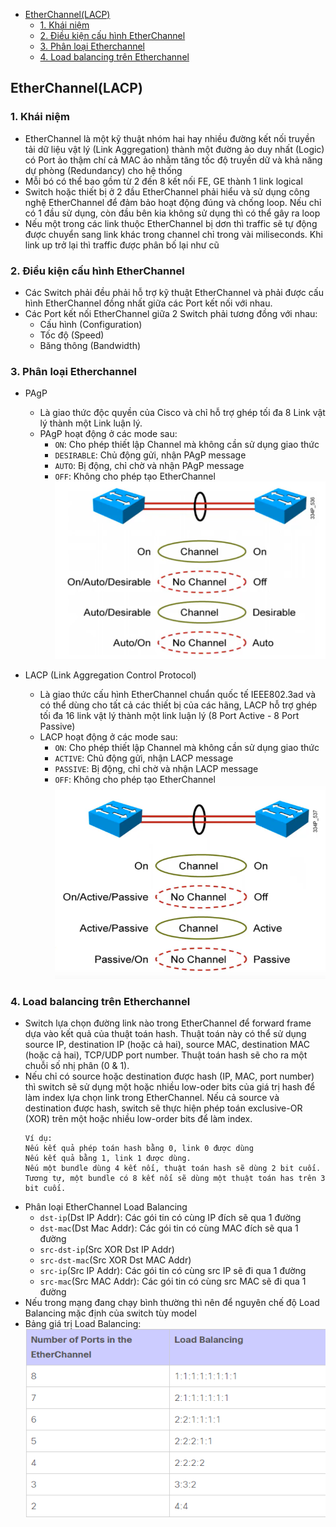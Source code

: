 
- [EtherChannel(LACP)](#etherchannellacp)
  - [1. Khái niệm](#1-khái-niệm)
  - [2. Điều kiện cấu hình EtherChannel](#2-điều-kiện-cấu-hình-etherchannel)
  - [3. Phân loại Etherchannel](#3-phân-loại-etherchannel)
  - [4. Load balancing trên Etherchannel](#4-load-balancing-trên-etherchannel)


## EtherChannel(LACP)
### 1. Khái niệm  
- EtherChannel là một kỹ thuật nhóm hai hay nhiều đường kết nối truyền tải dữ liệu vật lý (Link Aggregation) thành một đường ảo duy nhất (Logic) có Port ảo thậm chí cả MAC ảo nhằm tăng tốc độ truyền dữ và khả năng dự phòng (Redundancy) cho hệ thống
- Mỗi bó có thể bao gồm từ 2 đến 8 kết nối FE, GE thành 1 link logical 
- Switch hoặc thiết bị ở 2 đầu EtherChannel phải hiểu và sử dụng công nghệ EtherChannel để đảm bảo hoạt động đúng và chống loop. Nếu chỉ có 1 đầu sử dụng, còn đầu bên kia không sử dụng thì có thể gây ra loop
- Nếu một trong các link thuộc EtherChannel bị dơn thì traffic sẽ tự động được chuyển sang link khác trong channel chỉ trong vài miliseconds. Khi link up trở lại thì traffic được phân bố lại như cũ
### 2. Điều kiện cấu hình EtherChannel
- Các Switch phải đều phải hỗ trợ kỹ thuật EtherChannel và phải được cấu hình EtherChannel đồng nhất giữa các Port kết nối với nhau.
- Các Port kết nối EtherChannel giữa 2 Switch phải tương đồng với nhau:
  - Cấu hình (Configuration)
  - Tốc độ (Speed)
  - Băng thông (Bandwidth)
### 3. Phân loại Etherchannel 
- PAgP 
  - Là giao thức độc quyền của Cisco và chỉ hỗ trợ ghép tối đa 8 Link vật lý thành một Link luận lý.
  - PAgP hoạt động ở các mode sau:
    - `ON`: Cho phép thiết lập Channel mà không cần sử dụng giao thức
    - `DESIRABLE`: Chủ động gửi, nhận PAgP message
    - `AUTO`: Bị động, chỉ chờ và nhận PAgP message
    - `OFF`: Không cho phép tạo EtherChannel
  ![alt](image/PAGP.png)

- LACP (Link Aggregation Control Protocol)
  - Là giao thức cấu hình EtherChannel chuẩn quốc tế IEEE802.3ad và có thể dùng cho tất cả các thiết bị của các hãng, LACP hỗ trợ ghép tối đa 16 link vật lý thành một link luận lý (8 Port Active - 8 Port Passive)
  - LACP hoạt động ở các mode sau:
    - `ON`: Cho phép thiết lập Channel mà không cần sử dụng giao thức
    - `ACTIVE`: Chủ động gửi, nhận LACP message
    - `PASSIVE`: Bị động, chỉ chờ và nhận LACP message
    - `OFF`: Không cho phép tạo EtherChannel
  ![alt](image/LACP.png)
### 4. Load balancing trên Etherchannel
- Switch lựa chọn đường link nào trong EtherChannel để forward frame dựa vào kết quả của thuật toán hash. Thuật toán này có thể sử dụng source IP, destination IP (hoặc cả hai), source MAC, destination MAC (hoặc cả hai), TCP/UDP port number. Thuật toán hash sẽ cho ra một chuỗi số nhị phân (0 & 1).
- Nếu chỉ có source hoặc destination được hash (IP, MAC, port number) thì switch sẽ sử dụng một hoặc nhiều low-oder bits của giá trị hash để làm index lựa chọn link trong EtherChannel. Nếu cả source và destination được hash, switch sẽ thực hiện phép toán exclusive-OR (XOR) trên một hoặc nhiều low-order bits để làm index.
  ```
  Ví dụ: 
  Nếu kết quả phép toán hash bằng 0, link 0 được dùng
  Nếu kết quả bằng 1, link 1 được dùng. 
  Nếu một bundle dùng 4 kết nối, thuật toán hash sẽ dùng 2 bit cuối. 
  Tương tự, một bundle có 8 kết nối sẽ dùng một thuật toán has trên 3 bit cuối.
  ```
- Phân loại EtherChannel Load Balancing
  - `dst-ip`(Dst IP Addr): Các gói tin có cùng IP đích sẽ qua 1 đường
  - `dst-mac`(Dst Mac Addr): Các gói tin có cùng MAC đích sẽ qua 1 đường
  - `src-dst-ip`(Src XOR Dst IP Addr)
  - `src-dst-mac`(Src XOR Dst MAC Addr)
  - `src-ip`(Src IP Addr): Các gói tin có cùng src IP sẽ đi qua 1 đường
  - `src-mac`(Src MAC Addr): Các gói tin có cùng src MAC sẽ đi qua 1 đường
- Nếu trong mạng đang chạy bình thường thì nên để nguyên chế độ Load Balancing mặc định của switch tùy model
- Bảng giá trị Load Balancing:
  ![alt](image/LB.png)